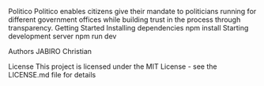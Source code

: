 Politico
Politico enables citizens give their mandate to politicians running for different government offices while building trust in the process through transparency.
Getting Started
Installing dependencies
npm install
Starting development server
npm run dev

Authors
JABIRO Christian

License
This project is licensed under the MIT License - see the LICENSE.md file for details
